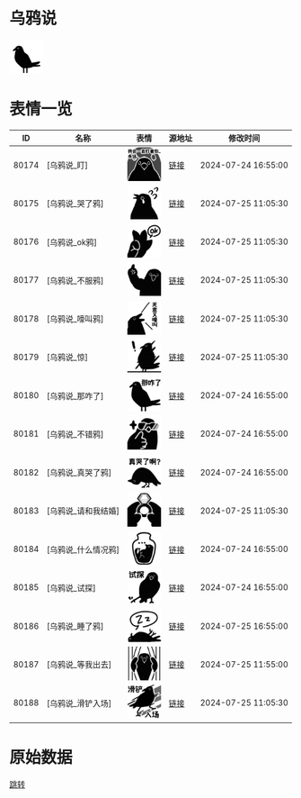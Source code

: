 # 乌鸦说

<img src="./cover.png" height="60" alt="cover" />

# 表情一览

|ID|名称|表情|源地址|修改时间|
|----|----|----|----|----|
|80174|[乌鸦说_盯]|<img src="./pic/080174_%5B乌鸦说_盯%5D.png" height="60" alt="盯"/>|[链接](https://i0.hdslb.com/bfs/garb/eea49a1aa49d794c15d0d68922823d19992b7fed.png)|2024-07-24 16:55:00|
|80175|[乌鸦说_哭了鸦]|<img src="./pic/080175_%5B乌鸦说_哭了鸦%5D.png" height="60" alt="哭了鸦"/>|[链接](https://i0.hdslb.com/bfs/garb/2bcaf2003d4107b546ce5cb15f9c29e1a1d0155b.png)|2024-07-25 11:05:30|
|80176|[乌鸦说_ok鸦]|<img src="./pic/080176_%5B乌鸦说_ok鸦%5D.png" height="60" alt="ok鸦"/>|[链接](https://i0.hdslb.com/bfs/garb/b37b6540cbf8b55a7a6bddbd7c4b4e1e9c823ebc.png)|2024-07-25 11:05:30|
|80177|[乌鸦说_不服鸦]|<img src="./pic/080177_%5B乌鸦说_不服鸦%5D.png" height="60" alt="不服鸦"/>|[链接](https://i0.hdslb.com/bfs/garb/b3c0f27d72707df83dd830570507d155124cdaa2.png)|2024-07-25 11:05:30|
|80178|[乌鸦说_嚎叫鸦]|<img src="./pic/080178_%5B乌鸦说_嚎叫鸦%5D.png" height="60" alt="嚎叫鸦"/>|[链接](https://i0.hdslb.com/bfs/garb/93de20fa4e70d30e4801d5909ff9def60d51edee.png)|2024-07-25 11:05:30|
|80179|[乌鸦说_惊]|<img src="./pic/080179_%5B乌鸦说_惊%5D.png" height="60" alt="惊"/>|[链接](https://i0.hdslb.com/bfs/garb/cb763c4e00835ac10b7bcfa3922802dd92ef141a.png)|2024-07-25 11:05:30|
|80180|[乌鸦说_那咋了]|<img src="./pic/080180_%5B乌鸦说_那咋了%5D.png" height="60" alt="那咋了"/>|[链接](https://i0.hdslb.com/bfs/garb/210593f14448d3ffbc8cc0cdefae2f9681401c6b.png)|2024-07-24 16:55:00|
|80181|[乌鸦说_不错鸦]|<img src="./pic/080181_%5B乌鸦说_不错鸦%5D.png" height="60" alt="不错鸦"/>|[链接](https://i0.hdslb.com/bfs/garb/bb5d88f189f750a719d28ce878c3c9ae22f67ce6.png)|2024-07-24 16:55:00|
|80182|[乌鸦说_真哭了鸦]|<img src="./pic/080182_%5B乌鸦说_真哭了鸦%5D.png" height="60" alt="真哭了鸦"/>|[链接](https://i0.hdslb.com/bfs/garb/c12b0aaeb15704eaad67df9524b35a9ba8aeaabc.png)|2024-07-24 16:55:00|
|80183|[乌鸦说_请和我结婚]|<img src="./pic/080183_%5B乌鸦说_请和我结婚%5D.png" height="60" alt="请和我结婚"/>|[链接](https://i0.hdslb.com/bfs/garb/06a48b99a3377476012cbae8257000d69a0ab0b7.png)|2024-07-25 11:05:30|
|80184|[乌鸦说_什么情况鸦]|<img src="./pic/080184_%5B乌鸦说_什么情况鸦%5D.png" height="60" alt="什么情况鸦"/>|[链接](https://i0.hdslb.com/bfs/garb/d18d9cae9576d3d0f99efc360cbeec320dc07982.png)|2024-07-24 16:55:00|
|80185|[乌鸦说_试探]|<img src="./pic/080185_%5B乌鸦说_试探%5D.png" height="60" alt="试探"/>|[链接](https://i0.hdslb.com/bfs/garb/852c25ceb1e87daa80ac27749f1cdff53286a992.png)|2024-07-24 16:55:00|
|80186|[乌鸦说_睡了鸦]|<img src="./pic/080186_%5B乌鸦说_睡了鸦%5D.png" height="60" alt="睡了鸦"/>|[链接](https://i0.hdslb.com/bfs/garb/075f56237382c1de0422511fccdff80ce173a5d6.png)|2024-07-25 16:55:00|
|80187|[乌鸦说_等我出去]|<img src="./pic/080187_%5B乌鸦说_等我出去%5D.png" height="60" alt="等我出去"/>|[链接](https://i0.hdslb.com/bfs/garb/db0507aa99c397f6c4388d970d19e234d16142a7.png)|2024-07-25 11:55:00|
|80188|[乌鸦说_滑铲入场]|<img src="./pic/080188_%5B乌鸦说_滑铲入场%5D.png" height="60" alt="滑铲入场"/>|[链接](https://i0.hdslb.com/bfs/garb/9137d2d78b43d275341be5e9a9bfc0090dcbd9fd.png)|2024-07-25 11:05:30|

# 原始数据

[跳转](./raw.json)

